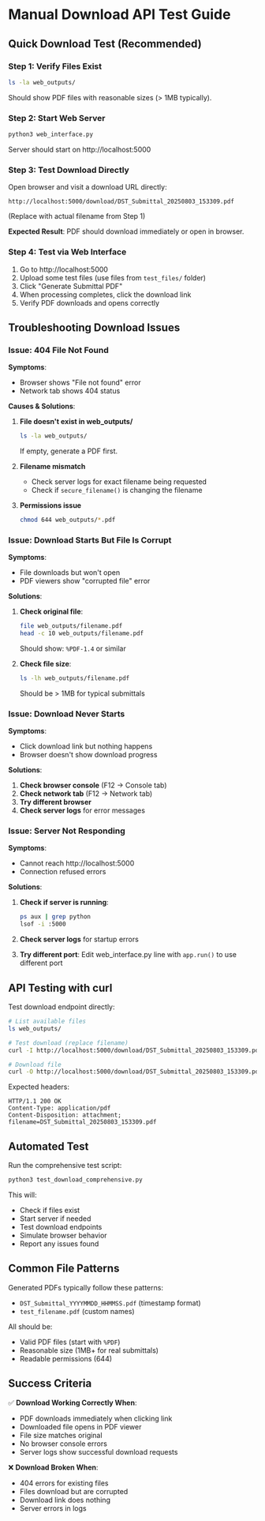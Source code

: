 # Manual Download API Test Guide

## Quick Download Test (Recommended)

### Step 1: Verify Files Exist
```bash
ls -la web_outputs/
```
Should show PDF files with reasonable sizes (> 1MB typically).

### Step 2: Start Web Server  
```bash
python3 web_interface.py
```
Server should start on http://localhost:5000

### Step 3: Test Download Directly
Open browser and visit a download URL directly:
```
http://localhost:5000/download/DST_Submittal_20250803_153309.pdf
```
(Replace with actual filename from Step 1)

**Expected Result**: PDF should download immediately or open in browser.

### Step 4: Test via Web Interface
1. Go to http://localhost:5000  
2. Upload some test files (use files from `test_files/` folder)
3. Click "Generate Submittal PDF"
4. When processing completes, click the download link
5. Verify PDF downloads and opens correctly

## Troubleshooting Download Issues

### Issue: 404 File Not Found

**Symptoms**: 
- Browser shows "File not found" error
- Network tab shows 404 status

**Causes & Solutions**:
1. **File doesn't exist in web_outputs/**
   ```bash
   ls -la web_outputs/
   ```
   If empty, generate a PDF first.

2. **Filename mismatch** 
   - Check server logs for exact filename being requested
   - Check if `secure_filename()` is changing the filename

3. **Permissions issue**
   ```bash
   chmod 644 web_outputs/*.pdf
   ```

### Issue: Download Starts But File Is Corrupt

**Symptoms**:
- File downloads but won't open
- PDF viewers show "corrupted file" error

**Solutions**:
1. **Check original file**:
   ```bash
   file web_outputs/filename.pdf
   head -c 10 web_outputs/filename.pdf
   ```
   Should show: `%PDF-1.4` or similar

2. **Check file size**:
   ```bash
   ls -lh web_outputs/filename.pdf
   ```
   Should be > 1MB for typical submittals

### Issue: Download Never Starts

**Symptoms**:
- Click download link but nothing happens
- Browser doesn't show download progress

**Solutions**:
1. **Check browser console** (F12 → Console tab)
2. **Check network tab** (F12 → Network tab)
3. **Try different browser**
4. **Check server logs** for error messages

### Issue: Server Not Responding

**Symptoms**:
- Cannot reach http://localhost:5000
- Connection refused errors

**Solutions**:
1. **Check if server is running**:
   ```bash
   ps aux | grep python
   lsof -i :5000
   ```

2. **Check server logs** for startup errors

3. **Try different port**:
   Edit web_interface.py line with `app.run()` to use different port

## API Testing with curl

Test download endpoint directly:
```bash
# List available files
ls web_outputs/

# Test download (replace filename)
curl -I http://localhost:5000/download/DST_Submittal_20250803_153309.pdf

# Download file
curl -O http://localhost:5000/download/DST_Submittal_20250803_153309.pdf
```

Expected headers:
```
HTTP/1.1 200 OK
Content-Type: application/pdf
Content-Disposition: attachment; filename=DST_Submittal_20250803_153309.pdf
```

## Automated Test

Run the comprehensive test script:
```bash
python3 test_download_comprehensive.py
```

This will:
- Check if files exist
- Start server if needed  
- Test download endpoints
- Simulate browser behavior
- Report any issues found

## Common File Patterns

Generated PDFs typically follow these patterns:
- `DST_Submittal_YYYYMMDD_HHMMSS.pdf` (timestamp format)
- `test_filename.pdf` (custom names)

All should be:
- Valid PDF files (start with `%PDF`)
- Reasonable size (1MB+ for real submittals)
- Readable permissions (644)

## Success Criteria

✅ **Download Working Correctly When**:
- PDF downloads immediately when clicking link
- Downloaded file opens in PDF viewer
- File size matches original
- No browser console errors
- Server logs show successful download requests

❌ **Download Broken When**:
- 404 errors for existing files
- Files download but are corrupted
- Download link does nothing
- Server errors in logs